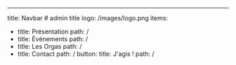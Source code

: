 ---
title: Navbar  # admin title
logo: /images/logo.png
items: 
  - title: Présentation
    path: /
  - title: Événements
    path: /
  - title: Les Orgas
    path: /
  - title: Contact
    path: /
button: 
  title: J'agis !
  path: /